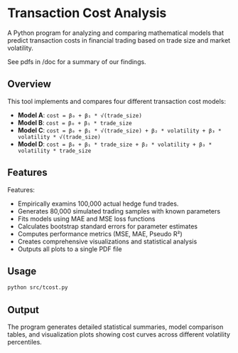 # Transaction Cost Analysis

A Python program for analyzing and comparing mathematical models that predict transaction costs in financial trading based on trade size and market volatility.

See pdfs in /doc for a summary of our findings. 

## Overview

This tool implements and compares four different transaction cost models:
- **Model A**: `cost = β₀ + β₁ * √(trade_size)`
- **Model B**: `cost = β₀ + β₁ * trade_size`
- **Model C**: `cost = β₀ + β₁ * √(trade_size) + β₂ * volatility + β₃ * volatility * √(trade_size)`
- **Model D**: `cost = β₀ + β₁ * trade_size + β₂ * volatility + β₃ * volatility * trade_size`

## Features

Features:
- Empirically examins 100,000 actual hedge fund trades.
- Generates 80,000 simulated trading samples with known parameters
- Fits models using MAE and MSE loss functions
- Calculates bootstrap standard errors for parameter estimates
- Computes performance metrics (MSE, MAE, Pseudo R²)
- Creates comprehensive visualizations and statistical analysis
- Outputs all plots to a single PDF file

## Usage

```bash
python src/tcost.py
```

## Output

The program generates detailed statistical summaries, model comparison tables, and visualization plots showing cost curves across different volatility percentiles.
